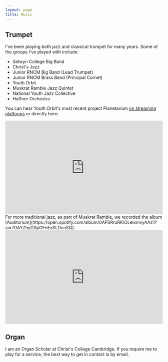```yaml
---
layout: page
title: Music
---
```


## Trumpet

I've been playing both jazz and classical trumpet for many years.  Some of the groups I've played with include:
* Selwyn College Big Band
* Christ's Jazz
* Junior RNCM Big Band (Lead Trumpet)
* Junior RNCM Brass Band (Principal Cornet)
* Youth Orbit
* Muskrat Ramble Jazz Quintet
* National Youth Jazz Collective
* Haffner Orchestra

You can hear Youth Orbit's most recent project Planetarium [on streaming platforms](https://li.sten.to/youthorbit) or directly here:

<iframe width="100%" height="300" scrolling="no" frameborder="no" allow="autoplay" src="https://w.soundcloud.com/player/?url=https%3A//api.soundcloud.com/playlists/815764902&color=%23ff5500&auto_play=false&hide_related=false&show_comments=true&show_user=true&show_reposts=false&show_teaser=true&visual=true"></iframe>

<br>
For more traditional jazz, as part of Muskrat Ramble, we recorded the album [Auditorium](https://open.spotify.com/album/0AF6RruRKiOLeixmvyAAz1?si=7DAYZhyGSpGFnExSLDcnSQ):

<iframe width="100%" height="300" scrolling="no" frameborder="no" allow="autoplay" src="https://w.soundcloud.com/player/?url=https%3A//api.soundcloud.com/playlists/508846104&color=%23ff5500&auto_play=false&hide_related=false&show_comments=true&show_user=true&show_reposts=false&show_teaser=true&visual=true"></iframe>

## Organ

I am an Organ Scholar at Christ's College Cambridge.  If you require me to play for a service, the best way to get in contact is by email.